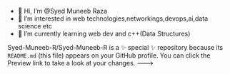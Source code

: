- 👋 Hi, I’m @Syed Muneeb Raza
- 👀 I’m interested in web technologies,networkings,devops,ai,data science etc
- 🌱 I’m currently learning web dev and c++(Data Structures)

Syed-Muneeb-R/Syed-Muneeb-R is a ✨ special ✨ repository because its `README.md` (this file) appears on your GitHub profile.
You can click the Preview link to take a look at your changes.
--->
